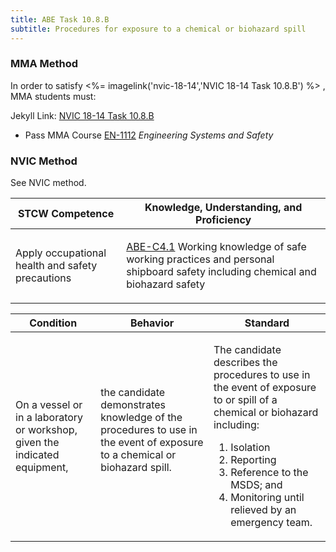```yaml
---
title: ABE Task 10.8.B 
subtitle: Procedures for exposure to a chemical or biohazard spill
---
```



### MMA Method

In order to satisfy <%= imagelink('nvic-18-14','NVIC 18-14  Task  10.8.B') %> , MMA students must:

Jekyll Link: [NVIC 18-14  Task  10.8.B](/stcw23/assets/images/nvic-18-14.pdf)

* Pass MMA Course  [EN-1112](EN-1112) *Engineering Systems and Safety*


### NVIC Method

<a onclick="togglevisibility('nvic_methods')" >See NVIC method.</a>

<div id='nvic_methods' class='hide'>

<table>
<thead>
<tr>
<th class='forty'> STCW Competence </th>
<th class='sixty'> Knowledge, Understanding, and Proficiency </th>
</tr>
</thead>




<tbody>
<tr><td markdown='1'>

Apply occupational health and safety precautions

</td><td markdown='1'>

[ABE-C4.1](../../tables/35.html#ABE-C4.1) Working knowledge of safe working practices and personal shipboard safety including chemical and biohazard safety

</td></tr>


</tbody>
</table>


<table>
<thead>
<tr><th class='twenty'>  Condition </th><th class='twenty'> Behavior </th><th  class='sixty'>Standard </th></tr>
</thead>
<tbody >



<tr><td markdown='1'>

On a vessel or in a laboratory or workshop, given the indicated equipment,

</td><td markdown='1'>

the candidate demonstrates knowledge of the procedures to use in the event of exposure to a chemical or biohazard spill.

<br>

<div class="tooltip">
<span class="tooltiptext">
</span>
</div>


</td><td markdown='1'>

The candidate describes the procedures to use in the event of exposure to or spill of a chemical or biohazard including: 

1. Isolation
2. Reporting
3. Reference to the MSDS; and 
4. Monitoring until relieved by an emergency team. 

</td></tr>
</tbody>
</table>
</div>
